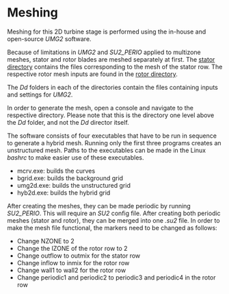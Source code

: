 # Meshing
Meshing for this 2D turbine stage is performed using the in-house and open-source *UMG2* software.

Because of limitations in *UMG2* and *SU2_PERIO* applied to multizone meshes, stator and rotor blades are meshed separately at first. The [stator directory](1_stator) contains the files corresponding to the mesh of the stator row. The respective rotor mesh inputs are found in the [rotor directory](2_rotor).

The *Dd* folders in each of the directories contain the files containing inputs and settings for *UMG2*.

In order to generate the mesh, open a console and navigate to the respective directory. Please note that this is the directory one level above the *Dd* folder, and not the *Dd* director itself. 

The software consists of four executables that have to be run in sequence to generate a hybrid mesh. 
Running only the first three programs creates an unstructured mesh. Paths to the executables can be made in the Linux *bashrc* to make easier use of these executables.

* mcrv.exe:  builds the curves 
* bgrid.exe: builds the background grid
* umg2d.exe: builds the unstructured grid
* hyb2d.exe: builds the hybrid grid

After creating the meshes, they can be made periodic by running *SU2_PERIO*. This will require an *SU2* config file. After creating both periodic meshes (stator and rotor), they can be merged into one *.su2* file.
In order to make the mesh file functional, the markers need to be changed as follows:
* Change NZONE to 2
* Change the IZONE of the rotor row to 2
* Change outflow to outmix for the stator row
* Change inflow to inmix for the rotor row
* Change wall1 to wall2 for the rotor row
* Change periodic1 and periodic2 to periodic3 and periodic4 in the rotor row
